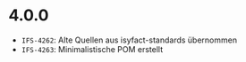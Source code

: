 # 4.0.0
- `IFS-4262`: Alte Quellen aus isyfact-standards übernommen
- `IFS-4263`: Minimalistische POM erstellt
